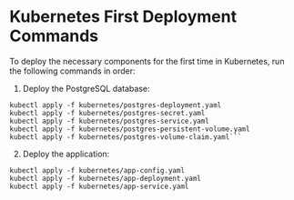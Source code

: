 # Kubernetes First Deployment Commands

To deploy the necessary components for the first time in Kubernetes, run the following commands in order:

1. Deploy the PostgreSQL database:
```
kubectl apply -f kubernetes/postgres-deployment.yaml
kubectl apply -f kubernetes/postgres-secret.yaml
kubectl apply -f kubernetes/postgres-service.yaml
kubectl apply -f kubernetes/postgres-persistent-volume.yaml
kubectl apply -f kubernetes/postgres-volume-claim.yaml```
```

2. Deploy the application:
```
kubectl apply -f kubernetes/app-config.yaml
kubectl apply -f kubernetes/app-deployment.yaml
kubectl apply -f kubernetes/app-service.yaml
```
